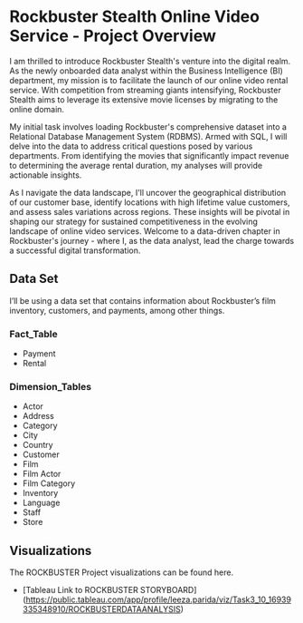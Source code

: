# Rockbuster Stealth Online Video Service - Project Overview

I am thrilled to introduce Rockbuster Stealth's venture into the digital realm. As the newly onboarded data analyst within the Business Intelligence (BI) department, my mission is to facilitate the launch of our online video rental service. With competition from streaming giants intensifying, Rockbuster Stealth aims to leverage its extensive movie licenses by migrating to the online domain.

My initial task involves loading Rockbuster's comprehensive dataset into a Relational Database Management System (RDBMS). Armed with SQL, I will delve into the data to address critical questions posed by various departments. From identifying the movies that significantly impact revenue to determining the average rental duration, my analyses will provide actionable insights.

As I navigate the data landscape, I'll uncover the geographical distribution of our customer base, identify locations with high lifetime value customers, and assess sales variations across regions. These insights will be pivotal in shaping our strategy for sustained competitiveness in the evolving landscape of online video services. Welcome to a data-driven chapter in Rockbuster's journey - where I, as the data analyst, lead the charge towards a successful digital transformation.

## Data Set
I’ll be using a data set that contains information about Rockbuster’s
film inventory, customers, and payments, among other things. 

### Fact_Table
- Payment
- Rental

### Dimension_Tables
- Actor
- Address
- Category
- City
- Country
- Customer
- Film
- Film Actor
- Film Category
- Inventory
- Language
- Staff
- Store
 
## Visualizations
The ROCKBUSTER Project visualizations can be found here.
- [Tableau Link to ROCKBUSTER STORYBOARD]
(https://public.tableau.com/app/profile/leeza.parida/viz/Task3_10_16939335348910/ROCKBUSTERDATAANALYSIS)
